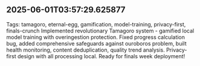 
## 2025-06-01T03:57:29.625877
Tags: tamagoro, eternal-egg, gamification, model-training, privacy-first, finals-crunch
Implemented revolutionary Tamagoro system - gamified local model training with overingestion protection. Fixed progress calculation bug, added comprehensive safeguards against ouroboros problem, built health monitoring, content deduplication, quality trend analysis. Privacy-first design with all processing local. Ready for finals week deployment!
